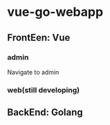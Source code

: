 # vue-go-webapp

## FrontEen: Vue
### admin 
Navigate to admin
### web(still developing)
## BackEnd: Golang

